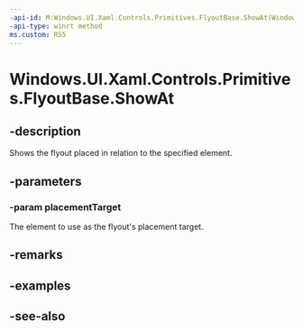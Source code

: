 ```yaml
---
-api-id: M:Windows.UI.Xaml.Controls.Primitives.FlyoutBase.ShowAt(Windows.UI.Xaml.FrameworkElement)
-api-type: winrt method
ms.custom: RS5
---
```


<!-- Method syntax
public void ShowAt(Windows.UI.Xaml.FrameworkElement placementTarget)
-->

# Windows.UI.Xaml.Controls.Primitives.FlyoutBase.ShowAt

## -description
Shows the flyout placed in relation to the specified element.

## -parameters
### -param placementTarget
The element to use as the flyout's placement target.

## -remarks

## -examples

## -see-also
